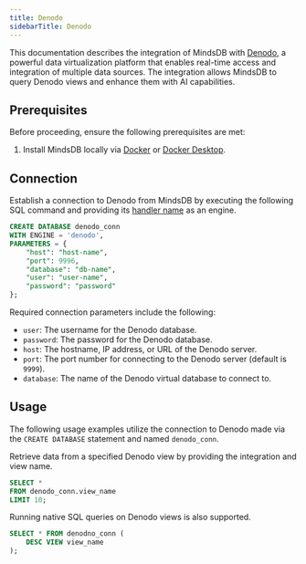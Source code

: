 ```yaml
---
title: Denodo
sidebarTitle: Denodo
---
```


This documentation describes the integration of MindsDB with [Denodo](https://www.denodo.com/), a powerful data virtualization platform that enables real-time access and integration of multiple data sources.
The integration allows MindsDB to query Denodo views and enhance them with AI capabilities.

## Prerequisites

Before proceeding, ensure the following prerequisites are met:

1. Install MindsDB locally via [Docker](https://docs.mindsdb.com/setup/self-hosted/docker) or [Docker Desktop](https://docs.mindsdb.com/setup/self-hosted/docker-desktop).

## Connection

Establish a connection to Denodo from MindsDB by executing the following SQL command and providing its [handler name](https://github.com/mindsdb/mindsdb/tree/main/mindsdb/integrations/handlers/denodo_handler) as an engine.

```sql
CREATE DATABASE denodo_conn
WITH ENGINE = 'denodo',
PARAMETERS = {
    "host": "host-name",
    "port": 9996,
    "database": "db-name",
    "user": "user-name",
    "password": "password"
};
```

Required connection parameters include the following:

- `user`: The username for the Denodo database.
- `password`: The password for the Denodo database.
- `host`: The hostname, IP address, or URL of the Denodo server.
- `port`: The port number for connecting to the Denodo server (default is `9999`).
- `database`: The name of the Denodo virtual database to connect to.

## Usage

The following usage examples utilize the connection to Denodo made via the `CREATE DATABASE` statement and named `denodo_conn`.

Retrieve data from a specified Denodo view by providing the integration and view name.

```sql
SELECT *
FROM denodo_conn.view_name
LIMIT 10;
```

Running native SQL queries on Denodo views is also supported.

```sql
SELECT * FROM denodno_conn (
    DESC VIEW view_name
);
```